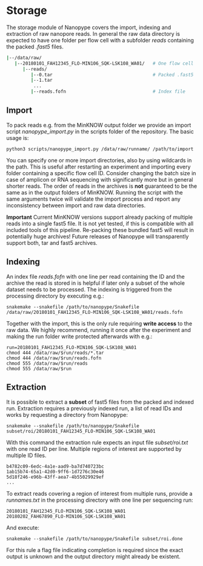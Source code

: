 # Storage

The storage module of Nanopype covers the import, indexing and extraction of raw nanopore reads. In general the raw data directory is expected to have one folder per flow cell with a subfolder *reads* containing the packed *.fast5* files.

```sh
|--/data/raw/
   |--20180101_FAH12345_FLO-MIN106_SQK-LSK108_WA01/   # One flow cell
      |--reads/
         |--0.tar                                     # Packed .fast5
         |--1.tar
          ...
         |--reads.fofn                                # Index file
```
## Import

To pack reads e.g. from the MinKNOW output folder we provide an import script *nanopype_import.py* in the scripts folder of the repository. The basic usage is:

    python3 scripts/nanopype_import.py /data/raw/runname/ /path/to/import

You can specify one or more import directories, also by using wildcards in the path. This is useful after restarting an experiment and importing every folder containing a specific flow cell ID. Consider changing the batch size in case of amplicon or RNA sequencing with significantly more but in general shorter reads.
The order of reads in the archives is **not** guaranteed to be the same as in the output folders of MinKNOW. Running the script with the same arguments twice will validate the import process and report any inconsistency between import and raw data directories.

**Important** Current MinKNOW versions support already packing of multiple reads into a single fast5 file. It is not yet tested, if this is compatible with all included tools of this pipeline. Re-packing these bundled fast5 will result in potentially huge archives!
Future releases of Nanopype will transparently support both, tar and fast5 archives.

## Indexing

An index file *reads.fofn* with one line per read containing the ID and the archive the read is stored in is helpful if later only a subset of the whole dataset needs to be processed. The indexing is triggered from the processing directory by executing e.g.:

    snakemake --snakefile /path/to/nanopype/Snakefile /data/raw/20180101_FAH12345_FLO-MIN106_SQK-LSK108_WA01/reads.fofn

Together with the import, this is the only rule requiring **write access** to the raw data. We highly recommend, running it once after the experiment and making the run folder write protected afterwards with e.g.:

    run=20180101_FAH12345_FLO-MIN106_SQK-LSK108_WA01
    chmod 444 /data/raw/$run/reads/*.tar
    chmod 444 /data/raw/$run/reads.fofn
    chmod 555 /data/raw/$run/reads
    chmod 555 /data/raw/$run

## Extraction

It is possible to extract a **subset** of fast5 files from the packed and indexed run. Extraction requires a previously indexed run, a list of read IDs and works by requesting a directory from Nanopype:

    snakemake --snakefile /path/to/nanopype/Snakefile subset/roi/20180101_FAH12345_FLO-MIN106_SQK-LSK108_WA01

With this command the extraction rule expects an input file *subset/roi.txt* with one read ID per line. Multiple regions of interest are supported by multiple ID files.

    b4782c09-6edc-4a1e-aad9-ba7d740723bc
    1ab15b74-65a1-42d0-9ff6-1d7276c30e46
    5d18f246-e96b-43ff-aea7-4b55029929ef
    ...

To extract reads covering a region of interest from multiple runs, provide a *runnames.txt* in the processing directory with one line per sequencing run:

    20180101_FAH12345_FLO-MIN106_SQK-LSK108_WA01
    20180202_FAH67890_FLO-MIN106_SQK-LSK108_WA01

And execute:

    snakemake --snakefile /path/to/nanopype/Snakefile subset/roi.done

For this rule a flag file indicating completion is required since the exact output is unknown and the output directory might already be existent.
